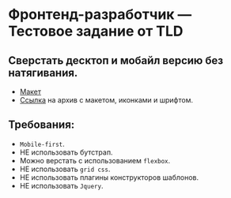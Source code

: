 # Фронтенд-разработчик — Тестовое задание от TLD

## Сверстать десктоп и мобайл версию без натягивания.
- [Макет](https://www.figma.com/file/flvesML1DV4f8Nl6CLeL9S/%D0%A0%D1%83%D0%B1%D1%80%D0%B8%D0%BA%D0%B0-%D0%91%D0%BE%D0%BD%D1%83%D1%81%D1%8B-%D0%A2%D0%B5%D1%81%D1%82%D0%BE%D0%B2%D0%BE%D0%B5)
- [Ссылка](https://drive.google.com/drive/folders/1c_j8pEhU17CEQLCAdHzvDRALuddeN-p3) на архив с макетом, иконками и шрифтом.

## Требования:
- `Mobile-first`.
- НЕ использовать бутстрап. 
- Можно верстать с использованием `flexbox`.
- НЕ использовать `grid css`.
- НЕ использовать плагины конструкторов шаблонов.
- НЕ использовать `Jquery`.
